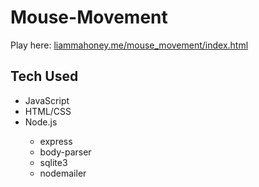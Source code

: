 # Mouse-Movement

Play here: <a href="https://www.liammahoney.me/mouse_movement/index.html">liammahoney.me/mouse_movement/index.html</a>

<h2>Tech Used</h2>
<ul>
  <li>JavaScript</li>
  <li>HTML/CSS</li>
  <li>Node.js</li>
  <ul>
    <li>express</li>
    <li>body-parser</li>
    <li>sqlite3</li>
    <li>nodemailer</li></ul>
  </ul>
  

        
